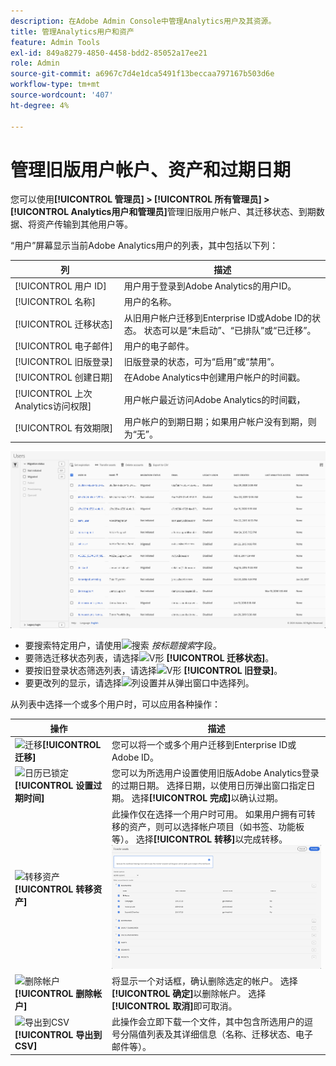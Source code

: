 ```yaml
---
description: 在Adobe Admin Console中管理Analytics用户及其资源。
title: 管理Analytics用户和资产
feature: Admin Tools
exl-id: 849a8279-4850-4458-bdd2-85052a17ee21
role: Admin
source-git-commit: a6967c7d4e1dca5491f13beccaa797167b503d6e
workflow-type: tm+mt
source-wordcount: '407'
ht-degree: 4%

---
```


# 管理旧版用户帐户、资产和过期日期

您可以使用&#x200B;**[!UICONTROL 管理员] > [!UICONTROL 所有管理员] > [!UICONTROL Analytics用户和管理员]**&#x200B;管理旧版用户帐户、其迁移状态、到期数据、将资产传输到其他用户等。

“用户”屏幕显示当前Adobe Analytics用户的列表，其中包括以下列：

| 列 | 描述 |
|---|---|
| [!UICONTROL 用户 ID] | 用户用于登录到Adobe Analytics的用户ID。 |
| [!UICONTROL 名称] | 用户的名称。 |
| [!UICONTROL 迁移状态] | 从旧用户帐户迁移到Enterprise ID或Adobe ID的状态。  状态可以是“未启动”、“已排队”或“已迁移”。 |
| [!UICONTROL 电子邮件] | 用户的电子邮件。 |
| [!UICONTROL 旧版登录] | 旧版登录的状态，可为“启用”或“禁用”。 |
| [!UICONTROL 创建日期] | 在Adobe Analytics中创建用户帐户的时间戳。 |
| [!UICONTROL 上次Analytics访问权限] | 用户帐户最近访问Adobe Analytics的时间戳， |
| [!UICONTROL 有效期限] | 用户帐户的到期日期；如果用户帐户没有到期，则为“无”。 |

![用户](assets/users.png)

- 要搜索特定用户，请使用![搜索](https://spectrum.adobe.com/static/icons/workflow_18/Smock_Search_18_N.svg) *按标题搜索*&#x200B;字段。
- 要筛选迁移状态列表，请选择![V形](https://spectrum.adobe.com/static/icons/ui_18/ChevronSize100.svg) **[!UICONTROL 迁移状态]**。
- 要按旧登录状态筛选列表，请选择![V形](https://spectrum.adobe.com/static/icons/ui_18/ChevronSize100.svg) **[!UICONTROL 旧登录]**。
- 要更改列的显示，请选择![列设置](https://spectrum.adobe.com/static/icons/workflow_18/Smock_ColumnSettings_18_N.svg)并从弹出窗口中选择列。

从列表中选择一个或多个用户时，可以应用各种操作：

| 操作 | 描述 |
|---|---|
| ![迁移](https://spectrum.adobe.com/static/icons/workflow_18/Smock_Briefcase_18_N.svg)**[!UICONTROL 迁移]** | 您可以将一个或多个用户迁移到Enterprise ID或Adobe ID。 |
| ![日历已锁定](https://spectrum.adobe.com/static/icons/workflow_18/Smock_CalendarLocked_18_N.svg) **[!UICONTROL 设置过期时间]** | 您可以为所选用户设置使用旧版Adobe Analytics登录的过期日期。  选择日期，以使用日历弹出窗口指定日期。 选择&#x200B;**[!UICONTROL 完成]**&#x200B;以确认过期。 |
| ![转移资产](https://spectrum.adobe.com/static/icons/workflow_18/Smock_Switch_18_N.svg)**[!UICONTROL 转移资产]** | 此操作仅在选择一个用户时可用。 如果用户拥有可转移的资产，则可以选择帐户项目（如书签、功能板等）。 选择&#x200B;**[!UICONTROL 转移]**&#x200B;以完成转移。<br/>![转移资产](assets/transfer-assets.png) |
| ![删除帐户](https://spectrum.adobe.com/static/icons/workflow_18/Smock_Delete_18_N.svg) **[!UICONTROL 删除帐户]** | 将显示一个对话框，确认删除选定的帐户。 选择&#x200B;**[!UICONTROL 确定]**&#x200B;以删除帐户。 选择&#x200B;**[!UICONTROL 取消]**&#x200B;即可取消。 |
| ![导出到CSV](https://spectrum.adobe.com/static/icons/workflow_18/Smock_FileCSV_18_N.svg) **[!UICONTROL 导出到CSV]** | 此操作会立即下载一个文件，其中包含所选用户的逗号分隔值列表及其详细信息（名称、迁移状态、电子邮件等）。 |

